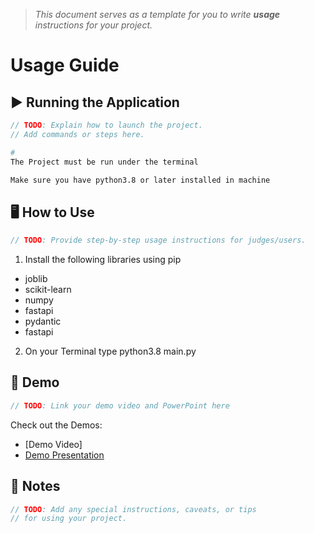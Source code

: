 > *This document serves as a template for you to write **usage** instructions for your project.* 

# Usage Guide

## ▶️ Running the Application
``` c
// TODO: Explain how to launch the project.
// Add commands or steps here.
```
``` bash
#
The Project must be run under the terminal

Make sure you have python3.8 or later installed in machine

```

## 🖥️ How to Use
``` c
// TODO: Provide step-by-step usage instructions for judges/users.
```
1. Install the following libraries using pip
- joblib
- scikit-learn
- numpy
- fastapi
- pydantic
- fastapi
2. On your Terminal type python3.8 main.py

## 🎥 Demo
``` c
// TODO: Link your demo video and PowerPoint here
```
Check out the Demos: 
- [Demo Video]
- [Demo Presentation](../demo/demo.pptx)

## 📌 Notes
``` c
// TODO: Add any special instructions, caveats, or tips
// for using your project.
```
